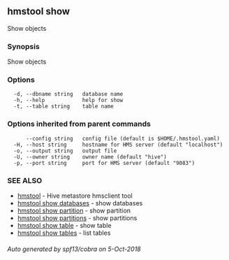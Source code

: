 ## hmstool show

Show objects

### Synopsis

Show objects

### Options

```
  -d, --dbname string   database name
  -h, --help            help for show
  -t, --table string    table name
```

### Options inherited from parent commands

```
      --config string   config file (default is $HOME/.hmstool.yaml)
  -H, --host string     hostname for HMS server (default "localhost")
  -o, --output string   output file
  -U, --owner string    owner name (default "hive")
  -p, --port string     port for HMS server (default "9083")
```

### SEE ALSO

* [hmstool](hmstool.md)	 - Hive metastore hmsclient tool
* [hmstool show databases](hmstool_show_databases.md)	 - show databases
* [hmstool show partition](hmstool_show_partition.md)	 - show partition
* [hmstool show partitions](hmstool_show_partitions.md)	 - show partitions
* [hmstool show table](hmstool_show_table.md)	 - show table
* [hmstool show tables](hmstool_show_tables.md)	 - list tables

###### Auto generated by spf13/cobra on 5-Oct-2018
